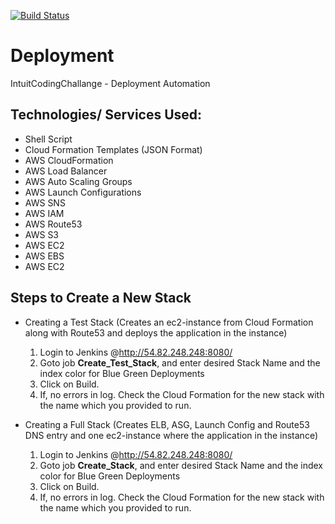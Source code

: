 [![Build Status](http://54.82.248.248:8080/job/Create_Stack/badge/icon)](http://54.82.248.248:8080/job/Create_Stack/)

# Deployment
IntuitCodingChallange - Deployment Automation

## Technologies/ Services Used:

- Shell Script
- Cloud Formation Templates (JSON Format)
- AWS CloudFormation
- AWS Load Balancer
- AWS Auto Scaling Groups
- AWS Launch Configurations
- AWS SNS
- AWS IAM
- AWS Route53
- AWS S3
- AWS EC2
- AWS EBS
- AWS EC2


## Steps to Create a New Stack

- Creating a Test Stack (Creates an ec2-instance from Cloud Formation along with Route53 and deploys the application in the instance)
	
	1. Login to Jenkins @http://54.82.248.248:8080/
	2. Goto job **Create_Test_Stack**, and enter desired Stack Name and the index color for Blue Green Deployments
	3. Click on Build.
	4. If, no errors in log. Check the Cloud Formation for the new stack with the name which you provided to run.

- Creating a Full Stack 
	(Creates ELB, ASG, Launch Config and Route53 DNS entry and one ec2-instance where the application in the instance)
	
	1. Login to Jenkins @http://54.82.248.248:8080/
	2. Goto job **Create_Stack**, and enter desired Stack Name and the index color for Blue Green Deployments
	3. Click on Build.
	4. If, no errors in log. Check the Cloud Formation for the new stack with the name which you provided to run.

